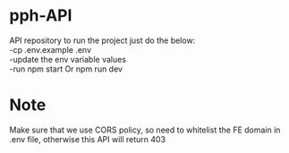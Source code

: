 # pph-API
API repository to run the project just do the below:<br/>
 -cp .env.example .env<br/>
 -update the env variable values<br/>
 -run npm start Or npm run dev<br/>

# Note
Make sure that we use CORS policy, so need to whitelist the FE domain in .env file, otherwise this API will return 403
 
